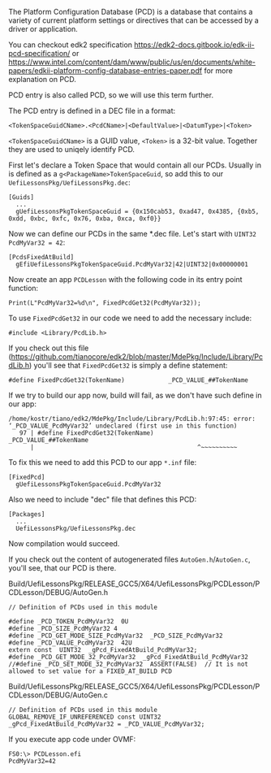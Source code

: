 The Platform Configuration Database (PCD) is a database that contains a variety of current platform settings or directives that can be accessed by a driver or application.

You can checkout edk2 specification https://edk2-docs.gitbook.io/edk-ii-pcd-specification/ or https://www.intel.com/content/dam/www/public/us/en/documents/white-papers/edkii-platform-config-database-entries-paper.pdf for more explanation on PCD.

PCD entry is also called PCD, so we will use this term further.

The PCD entry is defined in a DEC file in a format:
```
<TokenSpaceGuidCName>.<PcdCName>|<DefaultValue>|<DatumType>|<Token>
```
`<TokenSpaceGuidCName>` is a GUID value, `<Token>` is a 32-bit value. Together they are used to uniqely identify PCD.

First let's declare a Token Space that would contain all our PCDs.
Usually in is defined as a `g<PackageName>TokenSpaceGuid`, so add this to our `UefiLessonsPkg/UefiLessonsPkg.dec`:
```
[Guids]
  ...
  gUefiLessonsPkgTokenSpaceGuid = {0x150cab53, 0xad47, 0x4385, {0xb5, 0xdd, 0xbc, 0xfc, 0x76, 0xba, 0xca, 0xf0}}
```

Now we can define our PCDs in the same *.dec file. Let's start with `UINT32 PcdMyVar32 = 42`:
```
[PcdsFixedAtBuild]
  gEfiUefiLessonsPkgTokenSpaceGuid.PcdMyVar32|42|UINT32|0x00000001
```

Now create an app `PCDLesson` with the following code in its entry point function:
```
Print(L"PcdMyVar32=%d\n", FixedPcdGet32(PcdMyVar32));
```
To use `FixedPcdGet32` in our code we need to add the necessary include:
```
#include <Library/PcdLib.h>
```
If you check out this file (https://github.com/tianocore/edk2/blob/master/MdePkg/Include/Library/PcdLib.h) you'll see that `FixedPcdGet32` is simply a define statement:
```
#define FixedPcdGet32(TokenName)            _PCD_VALUE_##TokenName
```

If we try to build our app now, build will fail, as we don't have such define in our app:
```
/home/kostr/tiano/edk2/MdePkg/Include/Library/PcdLib.h:97:45: error: ‘_PCD_VALUE_PcdMyVar32’ undeclared (first use in this function)
   97 | #define FixedPcdGet32(TokenName)            _PCD_VALUE_##TokenName
      |                                             ^~~~~~~~~~~
```

To fix this we need to add this PCD to our app `*.inf` file:
```
[FixedPcd]
  gUefiLessonsPkgTokenSpaceGuid.PcdMyVar32
```

Also we need to include "dec" file that defines this PCD:
```
[Packages]
  ...
  UefiLessonsPkg/UefiLessonsPkg.dec
```

Now compilation would succeed.

If you check out the content of autogenerated files `AutoGen.h`/`AutoGen.c`, you'll see, that our PCD is there.

Build/UefiLessonsPkg/RELEASE_GCC5/X64/UefiLessonsPkg/PCDLesson/PCDLesson/DEBUG/AutoGen.h
```
// Definition of PCDs used in this module

#define _PCD_TOKEN_PcdMyVar32  0U
#define _PCD_SIZE_PcdMyVar32 4
#define _PCD_GET_MODE_SIZE_PcdMyVar32  _PCD_SIZE_PcdMyVar32
#define _PCD_VALUE_PcdMyVar32  42U
extern const  UINT32  _gPcd_FixedAtBuild_PcdMyVar32;
#define _PCD_GET_MODE_32_PcdMyVar32  _gPcd_FixedAtBuild_PcdMyVar32
//#define _PCD_SET_MODE_32_PcdMyVar32  ASSERT(FALSE)  // It is not allowed to set value for a FIXED_AT_BUILD PCD
```

Build/UefiLessonsPkg/RELEASE_GCC5/X64/UefiLessonsPkg/PCDLesson/PCDLesson/DEBUG/AutoGen.c
```
// Definition of PCDs used in this module
GLOBAL_REMOVE_IF_UNREFERENCED const UINT32 _gPcd_FixedAtBuild_PcdMyVar32 = _PCD_VALUE_PcdMyVar32;
```

If you execute app code under OVMF:
```
FS0:\> PCDLesson.efi
PcdMyVar32=42
```
